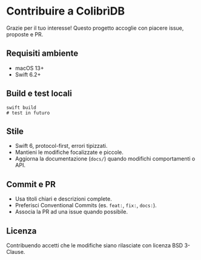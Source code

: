 Contribuire a ColibrìDB
=======================

Grazie per il tuo interesse! Questo progetto accoglie con piacere issue, proposte e PR.

Requisiti ambiente
--
- macOS 13+
- Swift 6.2+

Build e test locali
--
```
swift build
# test in futuro
```

Stile
--
- Swift 6, protocol-first, errori tipizzati.
- Mantieni le modifiche focalizzate e piccole.
- Aggiorna la documentazione (`docs/`) quando modifichi comportamenti o API.

Commit e PR
--
- Usa titoli chiari e descrizioni complete.
- Preferisci Conventional Commits (es. `feat:`, `fix:`, `docs:`).
- Associa la PR ad una issue quando possibile.

Licenza
--
Contribuendo accetti che le modifiche siano rilasciate con licenza BSD 3-Clause.

